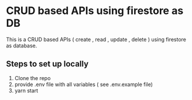 # CRUD based APIs using firestore as DB

This is a CRUD based APIs ( create , read , update , delete ) using firestore as database.

## Steps to set up locally
1. Clone the repo
2. provide .env file with all variables ( see .env.example file)
3. yarn start